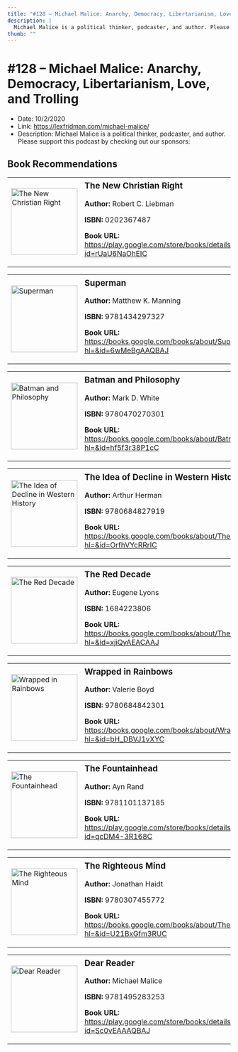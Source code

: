 ```yaml
---
title: "#128 – Michael Malice: Anarchy, Democracy, Libertarianism, Love, and Trolling"
description: |
  Michael Malice is a political thinker, podcaster, and author. Please support this podcast by checking out our sponsors:"
thumb: ""
---
```


# #128 – Michael Malice: Anarchy, Democracy, Libertarianism, Love, and Trolling

  - Date: 10/2/2020
  - Link: https://lexfridman.com/michael-malice/
  - Description: Michael Malice is a political thinker, podcaster, and author. Please support this podcast by checking out our sponsors:

## Book Recommendations

<table style="border: none;"><tr style="border: none;"><td style="border: none;"><img src="https://books.google.com/books/content?id=rUaU6NaOhEIC&printsec=frontcover&img=1&zoom=1&edge=curl&source=gbs_api" alt="The New Christian Right" width="150" style="vertical-align: top;"></td><td style="border: none; vertical-align: top;"><h3 style='margin-top: 5'>The New Christian Right</h3><p><strong>Author:</strong> Robert C. Liebman</p><p><strong>ISBN:</strong> 0202367487</p><p><strong>Book URL:</strong> <a href="https://play.google.com/store/books/details?id=rUaU6NaOhEIC">https://play.google.com/store/books/details?id=rUaU6NaOhEIC</a></p></td></tr></table>
<table style="border: none;"><tr style="border: none;"><td style="border: none;"><img src="https://books.google.com/books/content?id=6wMeBgAAQBAJ&printsec=frontcover&img=1&zoom=1&edge=curl&source=gbs_api" alt="Superman" width="150" style="vertical-align: top;"></td><td style="border: none; vertical-align: top;"><h3 style='margin-top: 5'>Superman</h3><p><strong>Author:</strong> Matthew K. Manning</p><p><strong>ISBN:</strong> 9781434297327</p><p><strong>Book URL:</strong> <a href="https://books.google.com/books/about/Superman.html?hl=&id=6wMeBgAAQBAJ">https://books.google.com/books/about/Superman.html?hl=&id=6wMeBgAAQBAJ</a></p></td></tr></table>
<table style="border: none;"><tr style="border: none;"><td style="border: none;"><img src="https://books.google.com/books/content?id=hf5f3r38P1cC&printsec=frontcover&img=1&zoom=1&edge=curl&source=gbs_api" alt="Batman and Philosophy" width="150" style="vertical-align: top;"></td><td style="border: none; vertical-align: top;"><h3 style='margin-top: 5'>Batman and Philosophy</h3><p><strong>Author:</strong> Mark D. White</p><p><strong>ISBN:</strong> 9780470270301</p><p><strong>Book URL:</strong> <a href="https://books.google.com/books/about/Batman_and_Philosophy.html?hl=&id=hf5f3r38P1cC">https://books.google.com/books/about/Batman_and_Philosophy.html?hl=&id=hf5f3r38P1cC</a></p></td></tr></table>
<table style="border: none;"><tr style="border: none;"><td style="border: none;"><img src="https://books.google.com/books/content?id=OrfhVYcRRrIC&printsec=frontcover&img=1&zoom=1&edge=curl&source=gbs_api" alt="The Idea of Decline in Western History" width="150" style="vertical-align: top;"></td><td style="border: none; vertical-align: top;"><h3 style='margin-top: 5'>The Idea of Decline in Western History</h3><p><strong>Author:</strong> Arthur Herman</p><p><strong>ISBN:</strong> 9780684827919</p><p><strong>Book URL:</strong> <a href="https://books.google.com/books/about/The_Idea_of_Decline_in_Western_History.html?hl=&id=OrfhVYcRRrIC">https://books.google.com/books/about/The_Idea_of_Decline_in_Western_History.html?hl=&id=OrfhVYcRRrIC</a></p></td></tr></table>
<table style="border: none;"><tr style="border: none;"><td style="border: none;"><img src="https://books.google.com/books/content?id=xjiQyAEACAAJ&printsec=frontcover&img=1&zoom=1&source=gbs_api" alt="The Red Decade" width="150" style="vertical-align: top;"></td><td style="border: none; vertical-align: top;"><h3 style='margin-top: 5'>The Red Decade</h3><p><strong>Author:</strong> Eugene Lyons</p><p><strong>ISBN:</strong> 1684223806</p><p><strong>Book URL:</strong> <a href="https://books.google.com/books/about/The_Red_Decade.html?hl=&id=xjiQyAEACAAJ">https://books.google.com/books/about/The_Red_Decade.html?hl=&id=xjiQyAEACAAJ</a></p></td></tr></table>
<table style="border: none;"><tr style="border: none;"><td style="border: none;"><img src="https://books.google.com/books/content?id=bH_DBVJ1vXYC&printsec=frontcover&img=1&zoom=1&edge=curl&source=gbs_api" alt="Wrapped in Rainbows" width="150" style="vertical-align: top;"></td><td style="border: none; vertical-align: top;"><h3 style='margin-top: 5'>Wrapped in Rainbows</h3><p><strong>Author:</strong> Valerie Boyd</p><p><strong>ISBN:</strong> 9780684842301</p><p><strong>Book URL:</strong> <a href="https://books.google.com/books/about/Wrapped_in_Rainbows.html?hl=&id=bH_DBVJ1vXYC">https://books.google.com/books/about/Wrapped_in_Rainbows.html?hl=&id=bH_DBVJ1vXYC</a></p></td></tr></table>
<table style="border: none;"><tr style="border: none;"><td style="border: none;"><img src="https://books.google.com/books/content?id=qcDM4-3R168C&printsec=frontcover&img=1&zoom=1&edge=curl&source=gbs_api" alt="The Fountainhead" width="150" style="vertical-align: top;"></td><td style="border: none; vertical-align: top;"><h3 style='margin-top: 5'>The Fountainhead</h3><p><strong>Author:</strong> Ayn Rand</p><p><strong>ISBN:</strong> 9781101137185</p><p><strong>Book URL:</strong> <a href="https://play.google.com/store/books/details?id=qcDM4-3R168C">https://play.google.com/store/books/details?id=qcDM4-3R168C</a></p></td></tr></table>
<table style="border: none;"><tr style="border: none;"><td style="border: none;"><img src="https://books.google.com/books/content?id=U21BxGfm3RUC&printsec=frontcover&img=1&zoom=1&edge=curl&source=gbs_api" alt="The Righteous Mind" width="150" style="vertical-align: top;"></td><td style="border: none; vertical-align: top;"><h3 style='margin-top: 5'>The Righteous Mind</h3><p><strong>Author:</strong> Jonathan Haidt</p><p><strong>ISBN:</strong> 9780307455772</p><p><strong>Book URL:</strong> <a href="https://books.google.com/books/about/The_Righteous_Mind.html?hl=&id=U21BxGfm3RUC">https://books.google.com/books/about/The_Righteous_Mind.html?hl=&id=U21BxGfm3RUC</a></p></td></tr></table>
<table style="border: none;"><tr style="border: none;"><td style="border: none;"><img src="https://books.google.com/books/content?id=Sc0vEAAAQBAJ&printsec=frontcover&img=1&zoom=1&edge=curl&source=gbs_api" alt="Dear Reader" width="150" style="vertical-align: top;"></td><td style="border: none; vertical-align: top;"><h3 style='margin-top: 5'>Dear Reader</h3><p><strong>Author:</strong> Michael Malice</p><p><strong>ISBN:</strong> 9781495283253</p><p><strong>Book URL:</strong> <a href="https://play.google.com/store/books/details?id=Sc0vEAAAQBAJ">https://play.google.com/store/books/details?id=Sc0vEAAAQBAJ</a></p></td></tr></table>
